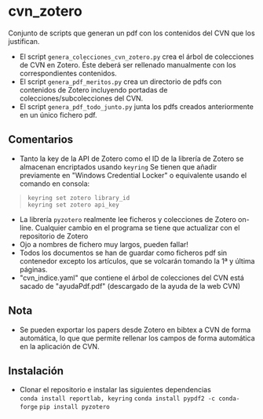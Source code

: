 # cvn_zotero
Conjunto de scripts que generan un pdf con los contenidos del CVN que los justifican.

* El script `genera_colecciones_cvn_zotero.py` crea el árbol de colecciones de CVN en Zotero. Éste deberá ser rellenado manualmente con los correspondientes contenidos.
* El script `genera_pdf_meritos.py` crea un directorio de pdfs con contenidos de Zotero incluyendo portadas de colecciones/subcolecciones del CVN.
* El script `genera_pdf_todo_junto.py` junta los pdfs creados anteriormente en un único fichero pdf.

## Comentarios
* Tanto la key de la API de Zotero como el ID de la librería de Zotero se almacenan encriptados usando `keyring`
Se tienen que añadir previamente en "Windows Credential Locker" o equivalente usando el comando en consola:
> `keyring set zotero library_id`  
> `keyring set zotero api_key`
* La librería `pyzotero` realmente lee ficheros y colecciones de Zotero on-line. Cualquier cambio en el programa se tiene que actualizar con el repositorio de Zotero
* Ojo a nombres de fichero muy largos, pueden fallar!
* Todos los documentos se han de guardar como ficheros pdf sin contenedor excepto los artículos, que se volcarán tomando la 1ª y última páginas.
* "cvn_indice.yaml" que contiene el árbol de colecciones del CVN está sacado de "ayudaPdf.pdf" (descargado de la ayuda de la web CVN)

## Nota
* Se pueden exportar los papers desde Zotero en bibtex a CVN de forma automática, lo que que permite rellenar los campos de forma automática en la aplicación de CVN.

## Instalación
* Clonar el repositorio e instalar las siguientes dependencias  
`conda install reportlab, keyring`
`conda install pypdf2 -c conda-forge`
`pip install pyzotero`
